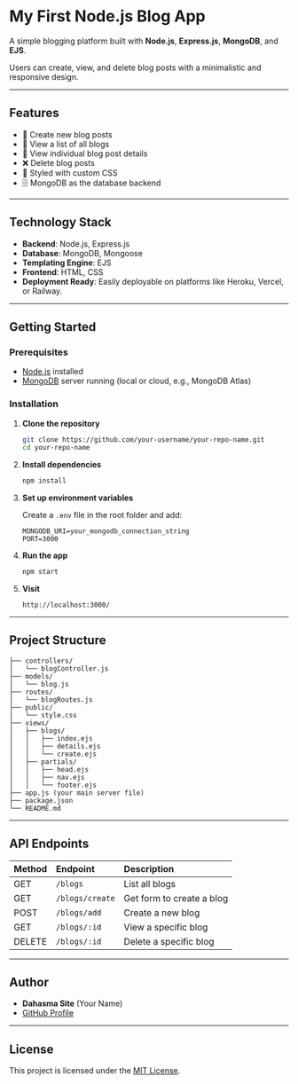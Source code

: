 # My First Node.js Blog App

A simple blogging platform built with **Node.js**, **Express.js**, **MongoDB**, and **EJS**.

Users can create, view, and delete blog posts with a minimalistic and responsive design.

---

## Features

- 📝 Create new blog posts
- 📄 View a list of all blogs
- 🔎 View individual blog post details
- ❌ Delete blog posts
- 🎨 Styled with custom CSS
- 🗄️ MongoDB as the database backend

---

## Technology Stack

- **Backend**: Node.js, Express.js
- **Database**: MongoDB, Mongoose
- **Templating Engine**: EJS
- **Frontend**: HTML, CSS
- **Deployment Ready**: Easily deployable on platforms like Heroku, Vercel, or Railway.

---

## Getting Started

### Prerequisites

- [Node.js](https://nodejs.org/) installed
- [MongoDB](https://www.mongodb.com/) server running (local or cloud, e.g., MongoDB Atlas)

### Installation

1. **Clone the repository**
   ```bash
   git clone https://github.com/your-username/your-repo-name.git
   cd your-repo-name
   ```

2. **Install dependencies**
   ```bash
   npm install
   ```

3. **Set up environment variables**

   Create a `.env` file in the root folder and add:
   ```env
   MONGODB_URI=your_mongodb_connection_string
   PORT=3000
   ```

4. **Run the app**
   ```bash
   npm start
   ```

5. **Visit**
   ```
   http://localhost:3000/
   ```

---

## Project Structure

```
├── controllers/
│   └── blogController.js
├── models/
│   └── blog.js
├── routes/
│   └── blogRoutes.js
├── public/
│   └── style.css
├── views/
│   ├── blogs/
│   │   ├── index.ejs
│   │   ├── details.ejs
│   │   └── create.ejs
│   ├── partials/
│   │   ├── head.ejs
│   │   ├── nav.ejs
│   │   └── footer.ejs
├── app.js (your main server file)
├── package.json
└── README.md
```

---

## API Endpoints

| Method | Endpoint         | Description                |
|:-------|:------------------|:----------------------------|
| GET    | `/blogs`          | List all blogs              |
| GET    | `/blogs/create`   | Get form to create a blog   |
| POST   | `/blogs/add`      | Create a new blog           |
| GET    | `/blogs/:id`      | View a specific blog        |
| DELETE | `/blogs/:id`      | Delete a specific blog      |

---

## Author

- **Dahasma Site** (Your Name)
- [GitHub Profile](https://github.com/your-username)

---

## License

This project is licensed under the [MIT License](LICENSE).
